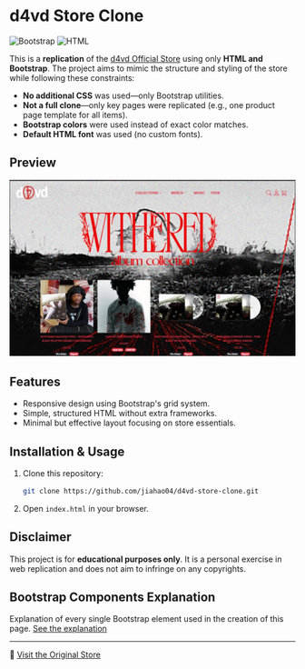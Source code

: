 # d4vd Store Clone

![Bootstrap](https://img.shields.io/badge/Styled%20With-Bootstrap-blue) ![HTML](https://img.shields.io/badge/Built%20With-HTML-orange)

This is a **replication** of the [d4vd Official Store](https://shop.d4vd.io/) using only **HTML and Bootstrap**. The project aims to mimic the structure and styling of the store while following these constraints:

- **No additional CSS** was used—only Bootstrap utilities.
- **Not a full clone**—only key pages were replicated (e.g., one product page template for all items).
- **Bootstrap colors** were used instead of exact color matches.
- **Default HTML font** was used (no custom fonts).

## Preview

![Preview Image](files/preview.png)


## Features

- Responsive design using Bootstrap's grid system.
- Simple, structured HTML without extra frameworks.
- Minimal but effective layout focusing on store essentials.

## Installation & Usage

1. Clone this repository:
   ```sh
   git clone https://github.com/jiahao04/d4vd-store-clone.git
   ```
2. Open `index.html` in your browser.

## Disclaimer

This project is for **educational purposes only**. It is a personal exercise in web replication and does not aim to infringe on any copyrights.

## Bootstrap Components Explanation

Explanation of every single Bootstrap element used in the creation of this page.
[See the explanation](components-explanation.md)

---

🔗 [Visit the Original Store](https://shop.d4vd.io/)



